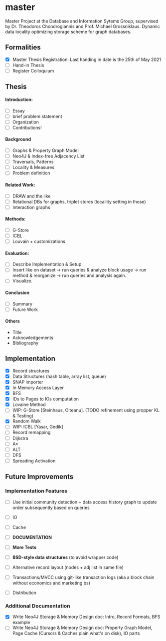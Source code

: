 # master
Master Project at the Database and Information Sytems Group, supervised by Dr. Theodoros Chondrogiannis and Prof. Michael Grossniklaus. Dynamic data locality optimizing storage scheme for graph databases.  

## Formalities
- [x] Master Thesis Registration: Last handing in date is the 25th of May 2021  
- [ ] Hand-in Thesis
- [ ] Register Colloquium

## Thesis  
#### Introduction: 
- [ ] Essay
- [ ] brief problem statement
- [ ] Organization
- [ ] Contributions!

#### Background
- [ ] Graphs & Property Graph Model
- [ ] Neo4J & Index-free Adjacency List
- [ ] Traversals, Patterns
- [ ] Locality & Measures
- [ ] Problem definition

#### Related Work: 
- [ ] DRAW and the like
- [ ] Relational DBs for graphs, triplet stores (locaility setting in those)
- [ ] Interaction graphs

#### Methods: 
- [ ] G-Store
- [ ] ICBL
- [ ] Louvain + customizations

#### Evaluation:
- [ ] Describe Implementation & Setup
- [ ] Insert like on dataset -> run queries & analyze block usage -> run method & reorganize -> run queries and analysis again. 
- [ ] Visualize.

#### Conclusion
- [ ] Summary
- [ ] Future Work

#### Others
- Title
- Acknowledgements
- Bibliography

## Implementation
- [x] Record structures  
- [x] Data Structures (hash table, array list, queue)
- [x] SNAP importer
- [x] In Memory Access Layer 
- [x] BFS
- [x] IDs to Pages to IOs computation
- [x] Lovaine Method
- [ ] WIP: G-Store  [Steinhaus, Olteanu]. (TODO refinement using propper KL & Testing)  
- [x] Random Walk
- [ ] WIP: ICBL [Yasar, Gedik]
- [ ] Record remapping
- [ ] Dijkstra
- [ ] A*
- [ ] ALT
- [ ] DFS
- [ ] Spreading Activation

## Future Improvements
### Implementation Features
- [ ] Use initial community detection + data access history graph to update order subsequently based on queries 
- [ ] IO
- [ ] Cache  
- [ ] __DOCUMENTATION__
- [ ] __More Tests__
- [ ] __BSD-style data structures__ (to avoid wrapper code)
- [ ] Alternative record layout (nodes + adj list in same file)
- [ ] Transactions/MVCC using git-like transaction logs (aka a block chain without economics and marketing bs)
- [ ] Distribution


### Additional Documentation
- [x] Write Neo4J Storage & Memory Design doc: Intro, Record Formats, BFS example   
- [ ] Write Neo4J Storage & Memory Design doc: Property Graph Model, Page Cache (Cursors & Caches plain what's on disk), IO parts  
